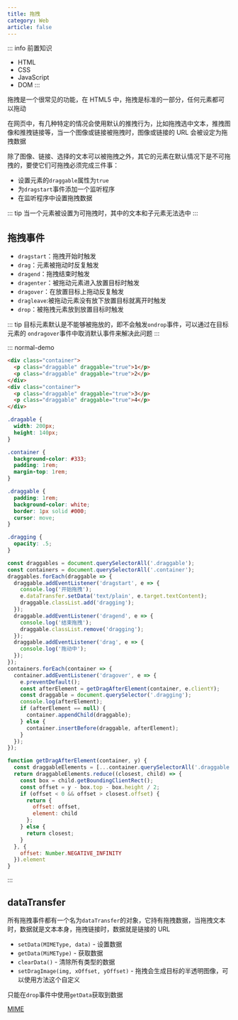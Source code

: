 ```yaml
---
title: 拖拽
category: Web
article: false
---
```


::: info 前置知识

+ HTML
+ CSS
+ JavaScript
+ DOM
:::

拖拽是一个很常见的功能，在 HTML5 中，拖拽是标准的一部分，任何元素都可以拖动

在网页中，有几种特定的情况会使用默认的推拽行为，比如拖拽选中文本，推拽图像和推拽链接等，当一个图像或链接被拖拽时，图像或链接的 URL 会被设定为拖拽数据

除了图像、链接、选择的文本可以被拖拽之外，其它的元素在默认情况下是不可拖拽的，要使它们可拖拽必须完成三件事：

+ 设置元素的`draggable`属性为`true`
+ 为`dragstart`事件添加一个监听程序
+ 在监听程序中设置拖拽数据

::: tip
当一个元素被设置为可拖拽时，其中的文本和子元素无法选中
:::

## 拖拽事件

+ `dragstart`：拖拽开始时触发
+ `drag`：元素被拖动时反复触发
+ `dragend`：拖拽结束时触发
+ `dragenter`：被拖动元素进入放置目标时触发
+ `dragover`：在放置目标上拖动反复触发
+ `dragleave`:被拖动元素没有放下放置目标就离开时触发
+ `drop`：被拖拽元素放到放置目标时触发

::: tip
目标元素默认是不能够被拖放的，即不会触发`ondrop`事件，可以通过在目标元素的 `ondragover`事件中取消默认事件来解决此问题
:::

::: normal-demo

```html
<div class="container">
  <p class="draggable" draggable="true">1</p>
  <p class="draggable" draggable="true">2</p>
</div>
<div class="container">
  <p class="draggable" draggable="true">3</p>
  <p class="draggable" draggable="true">4</p>
</div>
```

```css
.dragable {
  width: 200px;
  height: 140px;
}

.container {
  background-color: #333;
  padding: 1rem;
  margin-top: 1rem;
}

.draggable {
  padding: 1rem;
  background-color: white;
  border: 1px solid #000;
  cursor: move;
}

.dragging {
  opacity: .5;
}
```

```js
const draggables = document.querySelectorAll('.draggable');
const containers = document.querySelectorAll('.container');
draggables.forEach(draggable => {
  draggable.addEventListener('dragstart', e => {
    console.log('开始拖拽');
    e.dataTransfer.setData('text/plain', e.target.textContent);
    draggable.classList.add('dragging');
  });
  draggable.addEventListener('dragend', e => {
    console.log('结束拖拽');
    draggable.classList.remove('dragging');
  });
  draggable.addEventListener('drag', e => {
    console.log('拖动中');
  });
});
containers.forEach(container => {
  container.addEventListener('dragover', e => {
    e.preventDefault();
    const afterElement = getDragAfterElement(container, e.clientY);
    const draggable = document.querySelector('.dragging');
    console.log(afterElement);
    if (afterElement == null) {
      container.appendChild(draggable);
    } else {
      container.insertBefore(draggable, afterElement);
    }
  });
});

function getDragAfterElement(container, y) {
  const draggableElements = [...container.querySelectorAll('.draggable:not(.dragging)')];
  return draggableElements.reduce((closest, child) => {
    const box = child.getBoundingClientRect();
    const offset = y - box.top - box.height / 2;
    if (offset < 0 && offset > closest.offset) {
      return {
        offset: offset,
        element: child
      };
    } else {
      return closest;
    }
  }, {
    offset: Number.NEGATIVE_INFINITY
  }).element
}
```

:::

## dataTransfer

所有拖拽事件都有一个名为`dataTransfer`的对象，它持有拖拽数据，当拖拽文本时，数据就是文本本身，拖拽链接时，数据就是链接的 URL

+ `setData(MIMEType, data)` - 设置数据
+ `getData(MiMEType)` - 获取数据
+ `clearData()` - 清除所有类型的数据
+ `setDragImage(img, xOffset, yOffset)` - 拖拽会生成目标的半透明图像，可以使用方法这个自定义

只能在`drop`事件中使用`getData`获取到数据

[MIME](https://developer.mozilla.org/zh-CN/docs/Web/HTTP/Basics_of_HTTP/MIME_types)

<!-- to be updated -->

